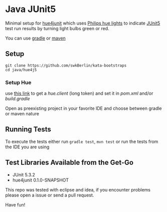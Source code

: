# Java JUnit5


Minimal setup for [hue4junit](https://github.com/mklose/hue4junit) which uses [Philips hue lights](https://www2.meethue.com/en-us/starter-kits) to indicate [JUnit5](https://junit.org/junit5/) test run results by turning light bulbs green or red.

You can use [gradle](https://gradle.org/) or [maven](https://maven.apache.org/)

## Setup

    git clone https://github.com/swkBerlin/kata-bootstraps
    cd java/hue4j5

### Setup Hue
use [this link](http://htmlpreview.github.io/?https://github.com/mklose/hue4junit/blob/master/setup_hue.html) to get a _hue.client_ (long token)
and set it in _pom.xml_ and/or _build.gradle_

Open as preexisting project in your favorite IDE and choose between gradle or maven nature

## Running Tests

To execute the tests either run `gradle test`, `mvn test` or run the tests from the IDE you are using

## Test Libraries Available from the Get-Go
- JUnit 5.3.2
- hue4junit 0.1.0-SNAPSHOT

This repo was tested with eclipse and idea, if you encounter problems please open a issue or send a pull request.

Have fun!
